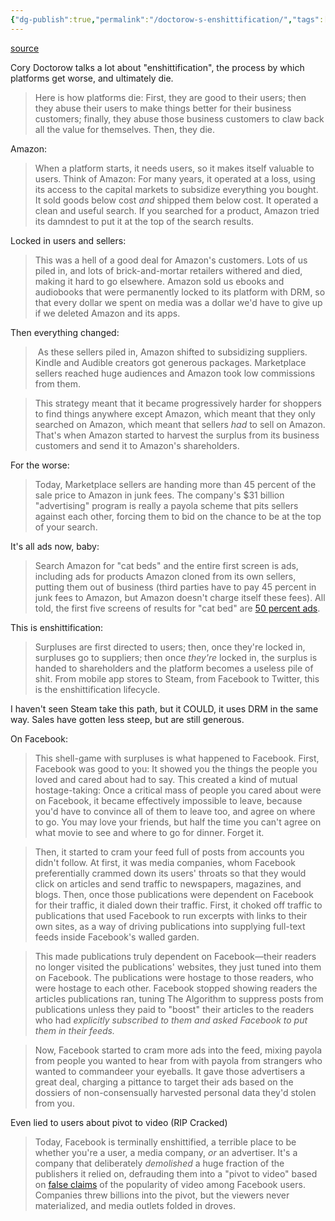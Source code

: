 ```yaml
---
{"dg-publish":true,"permalink":"/doctorow-s-enshittification/","tags":["technology"],"noteIcon":1}
---
```



[source](https://www.wired.com/story/tiktok-platforms-cory-doctorow/)

Cory Doctorow talks a lot about "enshittification", the process by which platforms get worse, and ultimately die.

> Here is how platforms die: First, they are good to their users; then they abuse their users to make things better for their business customers; finally, they abuse those business customers to claw back all the value for themselves. Then, they die.

Amazon:

> When a platform starts, it needs users, so it makes itself valuable to users. Think of Amazon: For many years, it operated at a loss, using its access to the capital markets to subsidize everything you bought. It sold goods below cost _and_ shipped them below cost. It operated a clean and useful search. If you searched for a product, Amazon tried its damndest to put it at the top of the search results.

Locked in users and sellers:

> This was a hell of a good deal for Amazon's customers. Lots of us piled in, and lots of brick-and-mortar retailers withered and died, making it hard to go elsewhere. Amazon sold us ebooks and audiobooks that were permanently locked to its platform with DRM, so that every dollar we spent on media was a dollar we'd have to give up if we deleted Amazon and its apps.

Then everything changed: 

>  As these sellers piled in, Amazon shifted to subsidizing suppliers. Kindle and Audible creators got generous packages. Marketplace sellers reached huge audiences and Amazon took low commissions from them.

> This strategy meant that it became progressively harder for shoppers to find things anywhere except Amazon, which meant that they only searched on Amazon, which meant that sellers _had_ to sell on Amazon. That's when Amazon started to harvest the surplus from its business customers and send it to Amazon's shareholders.

For the worse:

>Today, Marketplace sellers are handing more than 45 percent of the sale price to Amazon in junk fees. The company's $31 billion "advertising" program is really a payola scheme that pits sellers against each other, forcing them to bid on the chance to be at the top of your search.

It's all ads now, baby:

> Search Amazon for "cat beds" and the entire first screen is ads, including ads for products Amazon cloned from its own sellers, putting them out of business (third parties have to pay 45 percent in junk fees to Amazon, but Amazon doesn't charge itself these fees). All told, the first five screens of results for "cat bed" are [50 percent ads](https://pluralistic.net/2022/11/28/enshittification/#relentless-payola).

This is enshittification:

> Surpluses are first directed to users; then, once they're locked in, surpluses go to suppliers; then once _they're_ locked in, the surplus is handed to shareholders and the platform becomes a useless pile of shit. From mobile app stores to Steam, from Facebook to Twitter, this is the enshittification lifecycle.

I haven't seen Steam take this path, but it COULD, it uses DRM in the same way. Sales have gotten less steep, but are still generous.

On Facebook:

> This shell-game with surpluses is what happened to Facebook. First, Facebook was good to you: It showed you the things the people you loved and cared about had to say. This created a kind of mutual hostage-taking: Once a critical mass of people you cared about were on Facebook, it became effectively impossible to leave, because you'd have to convince all of them to leave too, and agree on where to go. You may love your friends, but half the time you can't agree on what movie to see and where to go for dinner. Forget it.

> Then, it started to cram your feed full of posts from accounts you didn't follow. At first, it was media companies, whom Facebook preferentially crammed down its users' throats so that they would click on articles and send traffic to newspapers, magazines, and blogs. Then, once those publications were dependent on Facebook for their traffic, it dialed down their traffic. First, it choked off traffic to publications that used Facebook to run excerpts with links to their own sites, as a way of driving publications into supplying full-text feeds inside Facebook's walled garden.

> This made publications truly dependent on Facebook—their readers no longer visited the publications' websites, they just tuned into them on Facebook. The publications were hostage to those readers, who were hostage to each other. Facebook stopped showing readers the articles publications ran, tuning The Algorithm to suppress posts from publications unless they paid to "boost" their articles to the readers who had _explicitly subscribed to them and asked Facebook to put them in their feeds._

> Now, Facebook started to cram more ads into the feed, mixing payola from people you wanted to hear from with payola from strangers who wanted to commandeer your eyeballs. It gave those advertisers a great deal, charging a pittance to target their ads based on the dossiers of non-consensually harvested personal data they'd stolen from you.

Even lied to users about pivot to video (RIP Cracked)

> Today, Facebook is terminally enshittified, a terrible place to be whether you're a user, a media company, _or_ an advertiser. It's a company that deliberately _demolished_ a huge fraction of the publishers it relied on, defrauding them into a "pivot to video" based on [false claims](https://slate.com/technology/2018/10/facebook-online-video-pivot-metrics-false.html) of the popularity of video among Facebook users. Companies threw billions into the pivot, but the viewers never materialized, and media outlets folded in droves.